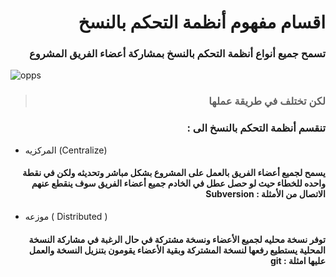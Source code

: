 # <div dir = rtl> اقسام مفهوم أنظمة التحكم بالنسخ  </div>
### <div dir = rtl>تسمح جميع أنواع أنظمة التحكم بالنسخ بمشاركة أعضاء الفريق المشروع </div>


![opps](https://encrypted-tbn0.gstatic.com/images?q=tbn:ANd9GcS4VdMpt-ledjko-Orwi_ZB7x5ZYuYb1BhiKg&usqp=CAU)

> ### <div dir = rtl> لكن تختلف في طريقة عملها </div>

###  <div dir = rtl> تنقسم أنظمة التحكم بالنسخ الى : </div>
- <div dir = rtl>(Centralize) المركزيه  </div>
#### <div dir = rtl>	يسمح لجميع أعضاء الفريق بالعمل على المشروع بشكل مباشر وتحديثه ولكن في نقطة واحده للخطاء حيث لو حصل عطل في الخادم  جميع أعضاء الفريق سوف ينقطع عنهم الاتصال 	من الأمثلة : **Subversion** </div>
- <div dir = rtl>( Distributed ) موزعه  </div>
#### <div dir = rtl>	توفر نسخة محليه لجميع الأعضاء ونسخة مشتركة في حال الرغبة في مشاركة النسخة المحلية يستطيع رفعها لنسخة المشتركة وبقية الأعضاء يقومون بتنزيل النسخة والعمل عليها امثلة : **git** </div>